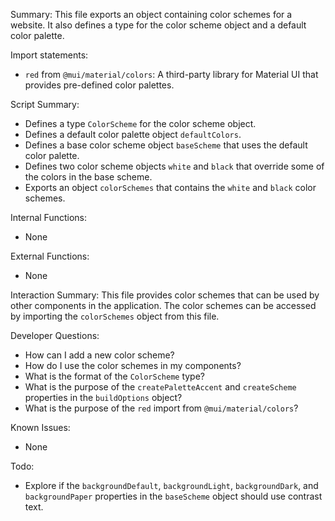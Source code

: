 Summary:
This file exports an object containing color schemes for a website. It also defines a type for the color scheme object and a default color palette.

Import statements:
- `red` from `@mui/material/colors`: A third-party library for Material UI that provides pre-defined color palettes.

Script Summary:
- Defines a type `ColorScheme` for the color scheme object.
- Defines a default color palette object `defaultColors`.
- Defines a base color scheme object `baseScheme` that uses the default color palette.
- Defines two color scheme objects `white` and `black` that override some of the colors in the base scheme.
- Exports an object `colorSchemes` that contains the `white` and `black` color schemes.

Internal Functions:
- None

External Functions:
- None

Interaction Summary:
This file provides color schemes that can be used by other components in the application. The color schemes can be accessed by importing the `colorSchemes` object from this file.

Developer Questions:
- How can I add a new color scheme?
- How do I use the color schemes in my components?
- What is the format of the `ColorScheme` type?
- What is the purpose of the `createPaletteAccent` and `createScheme` properties in the `buildOptions` object? 
- What is the purpose of the `red` import from `@mui/material/colors`? 

Known Issues:
- None

Todo:
- Explore if the `backgroundDefault`, `backgroundLight`, `backgroundDark`, and `backgroundPaper` properties in the `baseScheme` object should use contrast text.